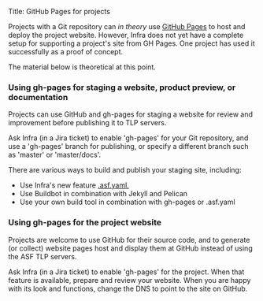 Title: GitHub Pages for projects

Projects with a Git repository can _in theory_ use <a href="https://pages.github.com/" target="_blank">GitHub Pages</a> to host and deploy the project website. However, Infra does not yet have a complete setup for supporting a project's site from GH Pages. One project has used it successfully as a proof of concept.

The material below is theoretical at this point.

### Using gh-pages for staging a website, product preview, or documentation ###

Projects can use GitHub and gh-pages for staging a website for review and improvement before publishing it to TLP servers.

Ask Infra (in a Jira ticket) to enable 'gh-pages' for your Git repository, and use a 'gh-pages' branch for publishing, or specify a different branch such as 'master' or 'master/docs'.

There are various ways to build and publish your staging site, including:

  - Use Infra's new feature <a href="https://cwiki.apache.org/confluence/display/INFRA/git+-+.asf.yaml+features" target="_kblank">.asf.yaml.</a>
  - Use Buildbot in combination with Jekyll and Pelican
  - Use your own build tool in combination with gh-pages or .asf.yaml

### Using gh-pages for the project website

Projects are welcome to use GitHub for their source code, and to generate (or collect) website pages host and display them at GitHub instead of using the ASF TLP servers.

Ask Infra (in a Jira ticket) to enable 'gh-pages' for the project. When that feature is available, prepare and review your website. When you are happy with its look and functions, change the DNS to point to the site on GitHub.
